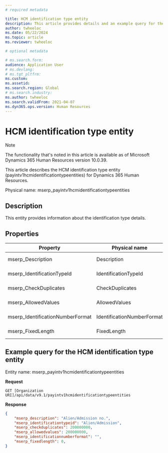 ```yaml
---
# required metadata

title: HCM identification type entity
description: This article provides details and an example query for the HCM identification type entity in Microsoft Dynamics 365 Human Resources.
author: twheeloc
ms.date: 05/22/2024
ms.topic: article
ms.reviewer: twheeloc

# optional metadata

# ms.search.form: 
audience: Application User
# ms.devlang: 
# ms.tgt_pltfrm: 
ms.custom: 
ms.assetid: 
ms.search.region: Global
# ms.search.industry: 
ms.author: twheeloc
ms.search.validFrom: 2021-04-07
ms.dyn365.ops.version: Human Resources
---
```


# HCM identification type entity

> [!NOTE]
> The functionality that's noted in this article is available as of Microsoft Dynamics 365 Human Resources version 10.0.39.

This article describes the HCM identification type entity (payintv1hcmidentificationtypeentities) for Dynamics 365 Human Resources.

Physical name: mserp\_payintv1hcmidentificationtypeentities

## Description

This entity provides information about the identification type details.

## Properties

| Property | Physical name | Type | Use |
|---|---|---|---|
| mserp\_Description | Description | String | Read-only |
| mserp\_IdentificationTypeId | IdentificationTypeId | String | Read-only |
| mserp\_CheckDuplicates | CheckDuplicates | Enum | Read-only |
| mserp\_AllowedValues | AllowedValues | Enum | Read-only |
| mserp\_IdentificationNumberFormat | IdentificationNumberFormat | String | Read-only |
| mserp\_FixedLength | FixedLength | Int | Read-only |

## Example query for the HCM identification type entity

Entity name: mserp\_payintv1hcmidentificationtypeentities

**Request**

```HTTP
GET [Organization URI]/api/data/v9.1/payintv1hcmidentificationtypeentities
```

**Response**

```JSON
{
    "mserp_description": "Alien/Admission no.",
    "mserp_identificationtypeid": "Alien/Admission",
    "mserp_checkduplicates": 200000000,
    "mserp_allowedvalues": 200000000,
    "mserp_identificationnumberformat": "",
    "mserp_fixedlength": 0,
}
```
